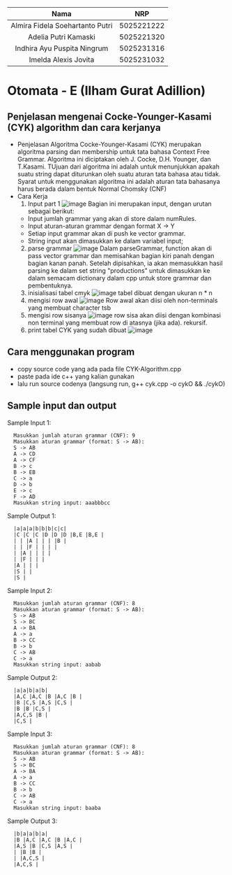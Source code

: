   | Nama                      | NRP        |
  |:-------------------------:|:----------:|
  | Almira Fidela Soehartanto Putri | 5025221222 |
  | Adelia Putri Kamaski        | 5025221320 |
  | Indhira Ayu Puspita Ningrum | 5025231316 |
  | Imelda Alexis Jovita  | 5025231032 |
  
  # Otomata - E (Ilham Gurat Adillion)
## Penjelasan mengenai Cocke-Younger-Kasami (CYK) algorithm dan cara kerjanya
- Penjelasan
  Algoritma Cocke-Younger-Kasami (CYK) merupakan algoritma parsing dan membership untuk tata bahasa Context Free Grammar. Algoritma ini diciptakan oleh J. Cocke, D.H. Younger, dan T.Kasami. TUjuan dari algoritma ini adalah untuk menunjukkan apakah suatu string dapat diturunkan oleh suatu aturan tata bahasa atau tidak. Syarat untuk menggunakan algoritma ini adalah aturan tata bahasanya harus berada dalam bentuk Normal Chomsky (CNF)
- Cara Kerja
  1. Input part 1
  ![image](https://github.com/user-attachments/assets/f9070c43-047c-4822-91bc-7db19af78c69)
  Bagian ini merupakan input, dengan urutan sebagai berikut:
  - Input jumlah grammar yang akan di store dalam numRules.
  - Input aturan-aturan grammar dengan format X -> Y
  - Setiap input grammar akan di push ke vector grammar.
  - String input akan dimasukkan ke dalam variabel input;
  2. parse grammar
    ![image](https://github.com/user-attachments/assets/45d8c04c-5c8f-463d-b552-cb707511d3cb)
    Dalam parseGrammar, function akan di pass vector grammar dan memisahkan bagian kiri
    panah dengan bagian kanan panah.
    Setelah dipisahkan, ia akan memasukkan hasil parsing ke dalam set string "productions" untuk
    dimasukkan ke dalam semacam dictionary dalam cpp untuk store grammar dan pembentuknya.
  3. inisialisasi tabel cmyk
    ![image](https://github.com/user-attachments/assets/217f91a1-f49e-4583-8b9e-0bfa88615581)
    tabel dibuat dengan ukuran n * n
  4. mengisi row awal
    ![image](https://github.com/user-attachments/assets/18cf6683-0419-4e7a-b9ea-a6fe95a2e39e)
    Row awal akan diisi oleh non-terminals yang membuat character tsb
  5. mengisi row sisanya
    ![image](https://github.com/user-attachments/assets/f7742613-1c21-4880-8db4-4c3b0ff3be7e)
    row sisa akan diisi dengan kombinasi non terminal yang membuat row di atasnya (jika ada).
    rekursif.
  6. print tabel CYK yang sudah dibuat
    ![image](https://github.com/user-attachments/assets/bcd624d2-cac6-4bcb-984a-ed9ff3aa0d19)

## Cara menggunakan program
- copy source code yang ada pada file CYK-Algorithm.cpp
- paste pada ide c++ yang kalian gunakan
- lalu run source codenya (langsung run, g++ cyk.cpp -o cykO && ./cykO)
## Sample input dan output
Sample Input 1:
```
  Masukkan jumlah aturan grammar (CNF): 9
  Masukkan aturan grammar (format: S -> AB):
  S -> AB
  A -> CD
  A -> CF
  B -> c
  B -> EB
  C -> a
  D -> b
  E -> c
  F -> AD
  Masukkan string input: aaabbbcc
```
Sample Output 1:
```
  |a|a|a|b|b|b|c|c|
  |C |C |C |D |D |D |B,E |B,E |
  | | |A | | | |B |
  | | |F | | | |
  | |A | | | |
  | |F | | |
  |A | | |
  |S | |
  |S |
```
Sample Input 2:
```
  Masukkan jumlah aturan grammar (CNF): 8
  Masukkan aturan grammar (format: S -> AB):
  S -> AB
  S -> BC
  A -> BA
  A -> a
  B -> CC
  B -> b
  C -> AB
  C -> a
  Masukkan string input: aabab
```
Sample Output 2:
```
  |a|a|b|a|b|
  |A,C |A,C |B |A,C |B |
  |B |C,S |A,S |C,S |
  |B |B |C,S |
  |A,C,S |B |
  |C,S |
```
Sample Input 3:
```
  Masukkan jumlah aturan grammar (CNF): 8
  Masukkan aturan grammar (format: S -> AB):
  S -> AB
  S -> BC
  A -> BA
  A -> a
  B -> CC
  B -> b
  C -> AB
  C -> a
  Masukkan string input: baaba
```
Sample Output 3:
```
  |b|a|a|b|a|
  |B |A,C |A,C |B |A,C |
  |A,S |B |C,S |A,S |
  | |B |B |
  | |A,C,S |
  |A,C,S |
```
